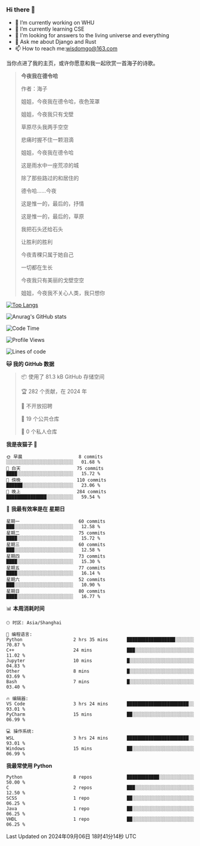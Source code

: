 ### Hi there 👋



- 🔭 I’m currently working on WHU
- 🌱 I’m currently learning CSE
- 🤔 I'm looking for answers to the living universe and everything
- 💬 Ask me about Django and Rust
- 📫 How to reach me:wisdomgo@163.com

当你点进了我的主页，或许你愿意和我一起欣赏一首海子的诗歌。

>**今夜我在德令哈**
>
>作者：海子
>
>姐姐，今夜我在德令哈，夜色笼罩
>
>姐姐，今夜我只有戈壁
>
>草原尽头我两手空空
>
>悲痛时握不住一颗泪滴
>
>姐姐，今夜我在德令哈
>
>这是雨水中一座荒凉的城
>
>除了那些路过的和居住的
>
>德令哈......今夜
>
>这是惟一的，最后的，抒情
>
>这是惟一的，最后的，草原
>
>我把石头还给石头
>
>让胜利的胜利
>
>今夜青稞只属于她自己
>
>一切都在生长
>
>今夜我只有美丽的戈壁空空
>
>姐姐，今夜我不关心人类，我只想你



[![Top Langs](https://github-readme-stats.vercel.app/api/top-langs/?username=wisdomgo&theme=onedark)](https://github.com/anuraghazra/github-readme-stats)

![Anurag's GitHub stats](https://github-readme-stats.vercel.app/api?username=wisdomgo&hide=contribs,stars&theme=synthwave)

<!--START_SECTION:waka-->
![Code Time](http://img.shields.io/badge/Code%20Time-208%20hrs%2039%20mins-blue)

![Profile Views](http://img.shields.io/badge/%E4%B8%AA%E4%BA%BA%E8%B5%84%E6%96%99%E8%A7%82%E7%9C%8B%E6%AC%A1%E6%95%B0-6-blue)

![Lines of code](https://img.shields.io/badge/%E4%BB%8E%E3%80%8CHello%20World%E3%80%8D%E8%B5%B7%E6%88%91%E5%B7%B2%E7%BB%8F%E5%86%99%E4%BA%86-640.9%20thousand%20%E8%A1%8C%E4%BB%A3%E7%A0%81-blue)

**🐱 我的 GitHub 数据** 

> 📦  使用了 81.3 kB GitHub 存储空间 
 > 
> 🏆 282 个贡献，在 2024 年
 > 
> 🚫 不开放招聘
 > 
> 📜 19 个公共仓库 
 > 
> 🔑 0 个私人仓库 
 > 
**我是夜猫子 🦉** 

```text
🌞 早晨                     8 commits           ░░░░░░░░░░░░░░░░░░░░░░░░░   01.68 % 
🌆 白天                     75 commits          ████░░░░░░░░░░░░░░░░░░░░░   15.72 % 
🌃 傍晚                     110 commits         ██████░░░░░░░░░░░░░░░░░░░   23.06 % 
🌙 晚上                     284 commits         ███████████████░░░░░░░░░░   59.54 % 
```
📅 **我最有效率是在 星期日** 

```text
星期一                      60 commits          ███░░░░░░░░░░░░░░░░░░░░░░   12.58 % 
星期二                      75 commits          ████░░░░░░░░░░░░░░░░░░░░░   15.72 % 
星期三                      60 commits          ███░░░░░░░░░░░░░░░░░░░░░░   12.58 % 
星期四                      73 commits          ████░░░░░░░░░░░░░░░░░░░░░   15.30 % 
星期五                      77 commits          ████░░░░░░░░░░░░░░░░░░░░░   16.14 % 
星期六                      52 commits          ███░░░░░░░░░░░░░░░░░░░░░░   10.90 % 
星期日                      80 commits          ████░░░░░░░░░░░░░░░░░░░░░   16.77 % 
```


📊 **本周消耗时间** 

```text
🕑︎ 时区: Asia/Shanghai

💬 编程语言: 
Python                   2 hrs 35 mins       ██████████████████░░░░░░░   70.87 % 
C++                      24 mins             ███░░░░░░░░░░░░░░░░░░░░░░   11.02 % 
Jupyter                  10 mins             █░░░░░░░░░░░░░░░░░░░░░░░░   04.83 % 
Other                    8 mins              █░░░░░░░░░░░░░░░░░░░░░░░░   03.69 % 
Bash                     7 mins              █░░░░░░░░░░░░░░░░░░░░░░░░   03.40 % 

🔥 编辑器: 
VS Code                  3 hrs 24 mins       ███████████████████████░░   93.01 % 
PyCharm                  15 mins             ██░░░░░░░░░░░░░░░░░░░░░░░   06.99 % 

💻 操作系统: 
WSL                      3 hrs 24 mins       ███████████████████████░░   93.01 % 
Windows                  15 mins             ██░░░░░░░░░░░░░░░░░░░░░░░   06.99 % 
```

**我最常使用 Python** 

```text
Python                   8 repos             ████████████░░░░░░░░░░░░░   50.00 % 
C                        2 repos             ███░░░░░░░░░░░░░░░░░░░░░░   12.50 % 
SCSS                     1 repo              ██░░░░░░░░░░░░░░░░░░░░░░░   06.25 % 
Java                     1 repo              ██░░░░░░░░░░░░░░░░░░░░░░░   06.25 % 
VHDL                     1 repo              ██░░░░░░░░░░░░░░░░░░░░░░░   06.25 % 
```




 Last Updated on 2024年09月06日 18时41分14秒 UTC
<!--END_SECTION:waka-->
